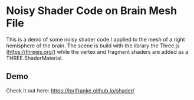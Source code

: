 # Noisy Shader Code on Brain Mesh File

This is a demo of some noisy shader code I applied to the mesh of a right hemisphere of the brain. 
The scene is build with the library the Three.js (https://threejs.org/) while the vertex and fragment shaders are added as a THREE.ShaderMaterial.


## Demo ##

Check it out here: https://lorifranke.github.io/shader/

